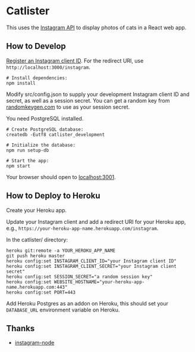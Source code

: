 # Catlister

This uses the [Instagram API](https://www.instagram.com/developer/) to display photos of cats in a React web app.

## How to Develop

[Register an Instagram client ID](https://www.instagram.com/developer/clients/register/). For the redirect URI, use `http://localhost:3000/instagram`.

    # Install dependencies:
    npm install

Modify src/config.json to supply your development Instagram client ID and secret, as well as a session secret. You can get a random key from [randomkeygen.com](http://randomkeygen.com/) to use as your session secret.

You need PostgreSQL installed.

    # Create PostgreSQL database:
    createdb -Eutf8 catlister_development

    # Initialize the database:
    npm run setup-db

    # Start the app:
    npm start

Your browser should open to [localhost:3001](http://localhost:3001/).

## How to Deploy to Heroku

Create your Heroku app.

Update your Instagram client and add a redirect URI for your Heroku app, e.g., `https://your-heroku-app-name.herokuapp.com/instagram`.

In the catlister/ directory:

    heroku git:remote -a YOUR_HEROKU_APP_NAME
    git push heroku master
    heroku config:set INSTAGRAM_CLIENT_ID="your Instagram client ID"
    heroku config:set INSTAGRAM_CLIENT_SECRET="your Instagram client secret"
    heroku config:set SESSION_SECRET="a random session key"
    heroku config:set WEBSITE_HOSTNAME="your-heroku-app-name.herokuapp.com:443"
    heroku config:set PORT=443

Add Heroku Postgres as an addon on Heroku, this should set your `DATABASE_URL` environment variable on Heroku.

## Thanks

- [instagram-node](https://github.com/totemstech/instagram-node)
